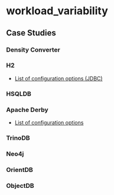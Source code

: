 # workload_variability

## Case Studies
### Density Converter
### H2
* [List of configuration options (JDBC)](http://www.h2database.com/html/features.html#database_url)
### HSQLDB

### Apache Derby
* [List of configuration options](https://db.apache.org/derby/docs/10.8/ref/rrefjdbc10889.html)
### TrinoDB
### Neo4j
### OrientDB

### ObjectDB
